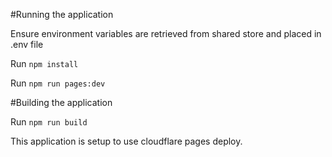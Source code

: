 #Running the application

Ensure environment variables are retrieved from shared store and placed in .env file

Run `npm install`

Run `npm run pages:dev`


#Building the application

Run `npm run build`

This application is setup to use cloudflare pages deploy.
